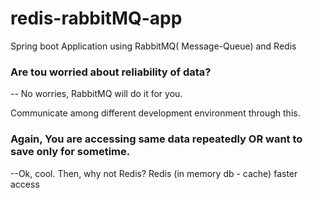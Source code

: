 # redis-rabbitMQ-app

Spring boot Application using RabbitMQ( Message-Queue) and Redis

### Are tou worried about reliability of data?
-- No worries, RabbitMQ will do it for you.

Communicate among different development environment through this.

### Again, You are accessing same data repeatedly OR want to save only for sometime.
--Ok, cool. Then, why not Redis? Redis (in memory db - cache) faster access



